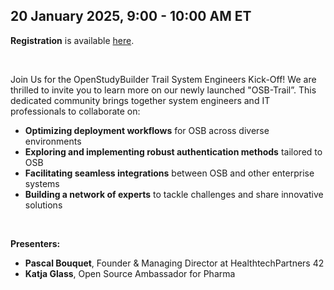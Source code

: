 20 January 2025, 9:00 - 10:00 AM ET
---

**Registration** is available [here](https://events.teams.microsoft.com/event/b010007c-6c05-4466-ba50-39b90eae472d@078244a1-de67-4c9e-9088-986d7f110a37).

<br/>

Join Us for the OpenStudyBuilder Trail System Engineers Kick-Off! We are thrilled to invite you to learn more on our newly launched "OSB-Trail”. This dedicated community brings together system engineers and IT professionals to collaborate on:  
* **Optimizing deployment workflows** for OSB across diverse environments  
* **Exploring and implementing robust authentication methods** tailored to OSB  
* **Facilitating seamless integrations** between OSB and other enterprise systems  
* **Building a network of experts** to tackle challenges and share innovative solutions  

<br/>

**Presenters:**  
* **Pascal Bouquet**, Founder & Managing Director at HealthtechPartners 42  
* **Katja Glass**, Open Source Ambassador for Pharma

